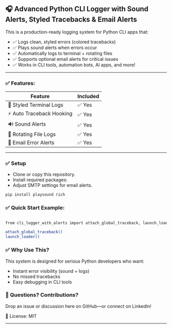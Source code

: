 ## 🎧 Advanced Python CLI Logger with Sound Alerts, Styled Tracebacks & Email Alerts

This is a production-ready logging system for Python CLI apps that:

- ✅ Logs clean, styled errors (colored tracebacks)
- ✅ Plays sound alerts when errors occur
- ✅ Automatically logs to terminal + rotating files
- ✅ Supports optional email alerts for critical issues
- ✅ Works in CLI tools, automation bots, AI apps, and more!

---

### ✅ Features:
| Feature                  | Included |
|--------------------------|----------|
| 🎨 Styled Terminal Logs   | ✅ Yes   |
| ⚡ Auto Traceback Hooking | ✅ Yes   |
| 🔊 Sound Alerts           | ✅ Yes   |
| 📝 Rotating File Logs     | ✅ Yes   |
| 📧 Email Error Alerts     | ✅ Yes   |

---

### ✅ Setup
- Clone or copy this repository.
- Install required packages:
- Adjust SMTP settings for email alerts.
  
```bash
pip install playsound rich
```

### ✅ Quick Start Example: 

```bash

from cli_logger_with_alerts import attach_global_traceback, launch_loader

attach_global_traceback()
launch_loader()

``` 

### ✅ Why Use This?

This system is designed for serious Python developers who want:
- Instant error visibility (sound + logs)
- No missed tracebacks
- Easy debugging in CLI tools

### 💬 Questions? Contributions?

Drop an issue or discussion here on GitHub—or connect on LinkedIn!

📜 License: MIT 

--- 
